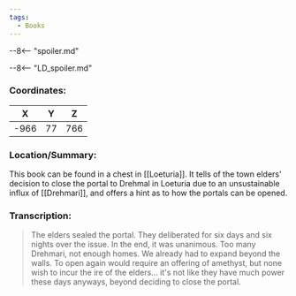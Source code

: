 ```yaml
---
tags:
  - Books
---
```


--8<-- "spoiler.md"

--8<-- "LD_spoiler.md"

### Coordinates:
| **X** | **Y**| **Z** |
|:-----:|:----:|:-----:|
|-966  |77   |766  |

### Location/Summary:
This book can be found in a chest in [[Loeturia]]. It tells of the town elders' decision to close the portal to Drehmal in Loeturia due to an unsustainable influx of [[Drehmari]], and offers a hint as to how the portals can be opened.

### Transcription:
> The elders sealed the portal. They deliberated for six days and six nights over the issue. In the end, it was unanimous. Too many Drehmari, not enough homes. We already had to expand beyond the walls. To open again would require an offering of amethyst, but none wish to incur the ire of the elders... it's not like they have much power these days anyways, beyond deciding to close the portal.
